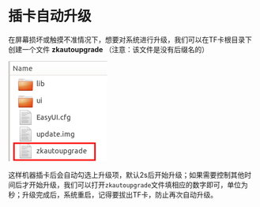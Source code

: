 # 插卡自动升级
在屏幕损坏或触摸不准情况下，想要对系统进行升级，我们可以在TF卡根目录下创建一个文件
**zkautoupgrade** （注意：该文件是没有后缀名的）  

![](images/Screenshotfrom2018-06-07195801.png)

这样机器插卡后会自动勾选上升级项，默认2s后开始升级；如果需要控制其他时间后才开始升级，我们可以打开`zkautoupgrade`文件填相应的数字即可，单位为秒；升级完成后，系统重启，记得要拔出TF卡，防止再次自动升级。